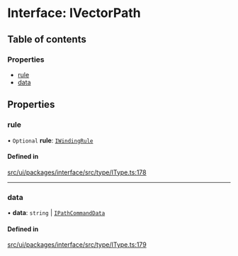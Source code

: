 # Interface: IVectorPath

## Table of contents

### Properties

- [rule](IVectorPath.md#rule)
- [data](IVectorPath.md#data)

## Properties

### rule

• `Optional` **rule**: [`IWindingRule`](../modules.md#iwindingrule)

#### Defined in

[src/ui/packages/interface/src/type/IType.ts:178](https://github.com/leaferjs/leafer-ui/blob/60106e52e15189ef407f949c7d78e5668e97d1c6/packages/interface/src/type/IType.ts#L178)

___

### data

• **data**: `string` \| [`IPathCommandData`](../modules.md#ipathcommanddata)

#### Defined in

[src/ui/packages/interface/src/type/IType.ts:179](https://github.com/leaferjs/leafer-ui/blob/60106e52e15189ef407f949c7d78e5668e97d1c6/packages/interface/src/type/IType.ts#L179)
